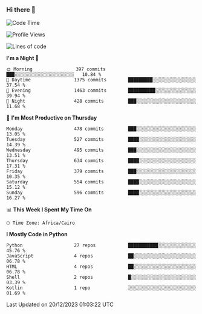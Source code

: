 ### Hi there 👋

<!--
**AMR-KELEG/AMR-KELEG** is a ✨ _special_ ✨ repository because its `README.md` (this file) appears on your GitHub profile.

Here are some ideas to get you started:

- 🔭 I’m currently working on ...
- 🌱 I’m currently learning ...
- 👯 I’m looking to collaborate on ...
- 🤔 I’m looking for help with ...
- 💬 Ask me about ...
- 📫 How to reach me: ...
- 😄 Pronouns: ...
- ⚡ Fun fact: ...
-->

<!--START_SECTION:waka-->
![Code Time](http://img.shields.io/badge/Code%20Time-0%20secs-blue)

![Profile Views](http://img.shields.io/badge/Profile%20Views-0-blue)

![Lines of code](https://img.shields.io/badge/From%20Hello%20World%20I%27ve%20Written-20.7%20million%20lines%20of%20code-blue)

**I'm a Night 🦉** 

```text
🌞 Morning                397 commits         ███░░░░░░░░░░░░░░░░░░░░░░   10.84 % 
🌆 Daytime                1375 commits        █████████░░░░░░░░░░░░░░░░   37.54 % 
🌃 Evening                1463 commits        ██████████░░░░░░░░░░░░░░░   39.94 % 
🌙 Night                  428 commits         ███░░░░░░░░░░░░░░░░░░░░░░   11.68 % 
```
📅 **I'm Most Productive on Thursday** 

```text
Monday                   478 commits         ███░░░░░░░░░░░░░░░░░░░░░░   13.05 % 
Tuesday                  527 commits         ████░░░░░░░░░░░░░░░░░░░░░   14.39 % 
Wednesday                495 commits         ███░░░░░░░░░░░░░░░░░░░░░░   13.51 % 
Thursday                 634 commits         ████░░░░░░░░░░░░░░░░░░░░░   17.31 % 
Friday                   379 commits         ███░░░░░░░░░░░░░░░░░░░░░░   10.35 % 
Saturday                 554 commits         ████░░░░░░░░░░░░░░░░░░░░░   15.12 % 
Sunday                   596 commits         ████░░░░░░░░░░░░░░░░░░░░░   16.27 % 
```


📊 **This Week I Spent My Time On** 

```text
🕑︎ Time Zone: Africa/Cairo
```

**I Mostly Code in Python** 

```text
Python                   27 repos            ███████████░░░░░░░░░░░░░░   45.76 % 
JavaScript               4 repos             ██░░░░░░░░░░░░░░░░░░░░░░░   06.78 % 
HTML                     4 repos             ██░░░░░░░░░░░░░░░░░░░░░░░   06.78 % 
Shell                    2 repos             █░░░░░░░░░░░░░░░░░░░░░░░░   03.39 % 
Kotlin                   1 repo              ░░░░░░░░░░░░░░░░░░░░░░░░░   01.69 % 
```




 Last Updated on 20/12/2023 01:03:22 UTC
<!--END_SECTION:waka-->
